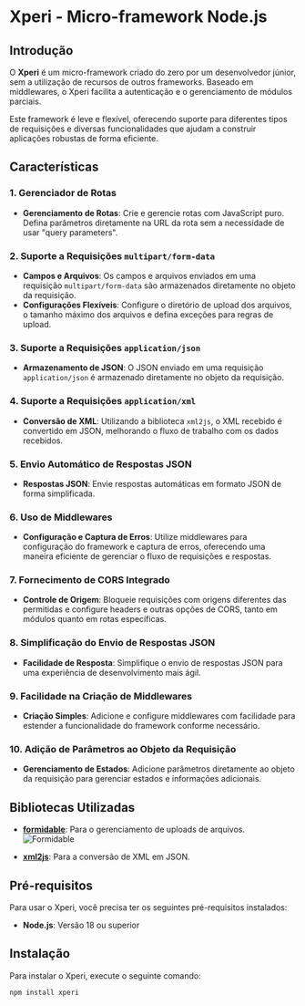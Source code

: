 # Xperi - Micro-framework Node.js

## Introdução

O **Xperi** é um micro-framework criado do zero por um desenvolvedor júnior, sem a utilização de recursos de outros frameworks. Baseado em middlewares, o Xperi facilita a autenticação e o gerenciamento de módulos parciais.

Este framework é leve e flexível, oferecendo suporte para diferentes tipos de requisições e diversas funcionalidades que ajudam a construir aplicações robustas de forma eficiente.

## Características

### 1. Gerenciador de Rotas

- **Gerenciamento de Rotas**: Crie e gerencie rotas com JavaScript puro. Defina parâmetros diretamente na URL da rota sem a necessidade de usar "query parameters".

### 2. Suporte a Requisições `multipart/form-data`

- **Campos e Arquivos**: Os campos e arquivos enviados em uma requisição `multipart/form-data` são armazenados diretamente no objeto da requisição.
- **Configurações Flexíveis**: Configure o diretório de upload dos arquivos, o tamanho máximo dos arquivos e defina exceções para regras de upload.

### 3. Suporte a Requisições `application/json`

- **Armazenamento de JSON**: O JSON enviado em uma requisição `application/json` é armazenado diretamente no objeto da requisição.

### 4. Suporte a Requisições `application/xml`

- **Conversão de XML**: Utilizando a biblioteca `xml2js`, o XML recebido é convertido em JSON, melhorando o fluxo de trabalho com os dados recebidos.

### 5. Envio Automático de Respostas JSON

- **Respostas JSON**: Envie respostas automáticas em formato JSON de forma simplificada.

### 6. Uso de Middlewares

- **Configuração e Captura de Erros**: Utilize middlewares para configuração do framework e captura de erros, oferecendo uma maneira eficiente de gerenciar o fluxo de requisições e respostas.

### 7. Fornecimento de CORS Integrado

- **Controle de Origem**: Bloqueie requisições com origens diferentes das permitidas e configure headers e outras opções de CORS, tanto em módulos quanto em rotas específicas.

### 8. Simplificação do Envio de Respostas JSON

- **Facilidade de Resposta**: Simplifique o envio de respostas JSON para uma experiência de desenvolvimento mais ágil.

### 9. Facilidade na Criação de Middlewares

- **Criação Simples**: Adicione e configure middlewares com facilidade para estender a funcionalidade do framework conforme necessário.

### 10. Adição de Parâmetros ao Objeto da Requisição

- **Gerenciamento de Estados**: Adicione parâmetros diretamente ao objeto da requisição para gerenciar estados e informações adicionais.

## Bibliotecas Utilizadas

- **[formidable](https://github.com/formidablejs/formidable)**: Para o gerenciamento de uploads de arquivos.
  ![Formidable](https://raw.githubusercontent.com/node-formidable/formidable/master/logo.png)

- **[xml2js](https://github.com/abbelk/xml2js)**: Para a conversão de XML em JSON.

## Pré-requisitos

Para usar o Xperi, você precisa ter os seguintes pré-requisitos instalados:

- **Node.js**: Versão 18 ou superior

## Instalação

Para instalar o Xperi, execute o seguinte comando:

```sh
npm install xperi
